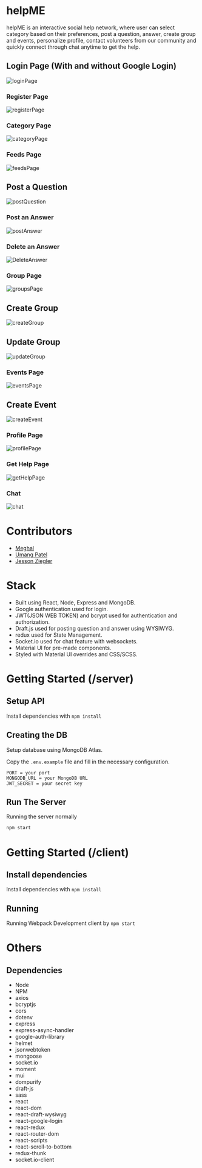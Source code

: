 # helpME

helpME is an interactive social help network, where user can select category based on their preferences, post a question, answer, create group and events, personalize profile, contact volunteers from our community and quickly connect through chat anytime to get the help.

## Login Page (With and without Google Login)

![loginPage]()

### Register Page

![registerPage]()

### Category Page

![categoryPage]()

### Feeds Page

![feedsPage]()

## Post a Question

![postQuestion]()

### Post an Answer

![postAnswer]()

### Delete an Answer

![DeleteAnswer]()

### Group Page

![groupsPage]()

## Create Group

![createGroup]()

## Update Group

![updateGroup]()

### Events Page

![eventsPage]()

## Create Event

![createEvent]()

### Profile Page

![profilePage]()

### Get Help Page

![getHelpPage]()

### Chat

![chat]()

# Contributors

- [Meghal](https://github.com/meghal-softwaredev/)
- [Umang Patel](https://github.com/patumang)
- [Jesson Ziegler](https://github.com/jessonziegler)

# Stack

- Built using React, Node, Express and MongoDB.
- Google authentication used for login.
- JWT(JSON WEB TOKEN) and bcrypt used for authentication and authorization.
- Draft.js used for posting question and answer using WYSIWYG.
- redux used for State Management.
- Socket.io used for chat feature with websockets.
- Material UI for pre-made components.
- Styled with Material UI overrides and CSS/SCSS.

# Getting Started (/server)

## Setup API

Install dependencies with `npm install`

## Creating the DB

Setup database using MongoDB Atlas.

Copy the `.env.example` file and fill in the necessary configuration. 

```
PORT = your port
MONGODB_URL = your MongoDB URL
JWT_SECRET = your secret key

```

## Run The Server

Running the server normally

```sh
npm start
```

# Getting Started (/client)

## Install dependencies

Install dependencies with `npm install`

## Running

Running Webpack Development client by `npm start`

# Others

## Dependencies

- Node
- NPM
- axios
- bcryptjs
- cors
- dotenv
- express
- express-async-handler
- google-auth-library
- helmet
- jsonwebtoken
- mongoose
- socket.io
- moment
- mui
- dompurify
- draft-js
- sass
- react
- react-dom
- react-draft-wysiwyg
- react-google-login
- react-redux
- react-router-dom
- react-scripts
- react-scroll-to-bottom
- redux-thunk
- socket.io-client